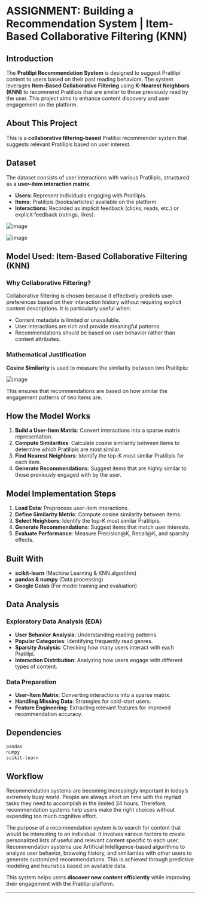 # ASSIGNMENT: Building a Recommendation System | Item-Based Collaborative Filtering (KNN)

## Introduction
The **Pratilipi Recommendation System** is designed to suggest Pratilipi content to users based on their past reading behaviors. The system leverages **Item-Based Collaborative Filtering** using **K-Nearest Neighbors (KNN)** to recommend Pratilipis that are similar to those previously read by the user. This project aims to enhance content discovery and user engagement on the platform.

## About This Project
This is a **collaborative filtering-based** Pratilipi recommender system that suggests relevant Pratilipis based on user interest.

## Dataset
The dataset consists of user interactions with various Pratilipis, structured as a **user-item interaction matrix**.
- **Users:** Represent individuals engaging with Pratilipis.
- **Items:** Pratilipis (books/articles) available on the platform.
- **Interactions:** Recorded as implicit feedback (clicks, reads, etc.) or explicit feedback (ratings, likes).

![image](https://github.com/user-attachments/assets/e6d6a79e-8da2-418f-9017-f72ce580267c)

![image](https://github.com/user-attachments/assets/165bfb5a-4eac-4a77-adbe-353e242faad0)

## Model Used: **Item-Based Collaborative Filtering (KNN)**

### Why Collaborative Filtering?
Collaborative filtering is chosen because it effectively predicts user preferences based on their interaction history without requiring explicit content descriptions. It is particularly useful when:
- Content metadata is limited or unavailable.
- User interactions are rich and provide meaningful patterns.
- Recommendations should be based on user behavior rather than content attributes.

### Mathematical Justification
**Cosine Similarity** is used to measure the similarity between two Pratilipis:

![image](https://github.com/user-attachments/assets/10485a2f-d0c6-49c5-b67c-d617de40b6bd)


This ensures that recommendations are based on how similar the engagement patterns of two items are.

## How the Model Works
1. **Build a User-Item Matrix**: Convert interactions into a sparse matrix representation.
2. **Compute Similarities**: Calculate cosine similarity between items to determine which Pratilipis are most similar.
3. **Find Nearest Neighbors**: Identify the top-K most similar Pratilipis for each item.
4. **Generate Recommendations**: Suggest items that are highly similar to those previously engaged with by the user.

## Model Implementation Steps
1. **Load Data**: Preprocess user-item interactions.
2. **Define Similarity Metric**: Compute cosine similarity between items.
3. **Select Neighbors**: Identify the top-K most similar Pratilipis.
4. **Generate Recommendations**: Suggest items that match user interests.
5. **Evaluate Performance**: Measure Precision@K, Recall@K, and sparsity effects.

## Built With
- **scikit-learn** (Machine Learning & KNN algorithm)
- **pandas & numpy** (Data processing)
- **Google Colab** (For model training and evaluation)

## Data Analysis
### Exploratory Data Analysis (EDA)
- **User Behavior Analysis**: Understanding reading patterns.
- **Popular Categories**: Identifying frequently read genres.
- **Sparsity Analysis**: Checking how many users interact with each Pratilipi.
- **Interaction Distribution**: Analyzing how users engage with different types of content.

### Data Preparation
- **User-Item Matrix**: Converting interactions into a sparse matrix.
- **Handling Missing Data**: Strategies for cold-start users.
- **Feature Engineering**: Extracting relevant features for improved recommendation accuracy.

## Dependencies
```txt
pandas
numpy
scikit-learn
```

## Workflow
Recommendation systems are becoming increasingly important in today’s extremely busy world. People are always short on time with the myriad tasks they need to accomplish in the limited 24 hours. Therefore, recommendation systems help users make the right choices without expending too much cognitive effort.

The purpose of a recommendation system is to search for content that would be interesting to an individual. It involves various factors to create personalized lists of useful and relevant content specific to each user. Recommendation systems use Artificial Intelligence-based algorithms to analyze user behavior, browsing history, and similarities with other users to generate customized recommendations. This is achieved through predictive modeling and heuristics based on available data.

This system helps users **discover new content efficiently** while improving their engagement with the Pratilipi platform.

---






